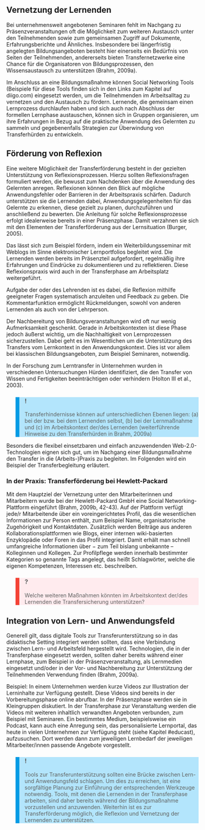 <!-- filename: 04_Nachbereitung_des_Bildungsprozesses.md -->
<!-- title: Nachbereitung des Bildungsprozesses -->

## Vernetzung der Lernenden

Bei unternehmensweit angebotenen Seminaren fehlt im Nachgang zu Präsenzveranstaltungen oft die Möglichkeit zum weiteren Austausch unter den Teilnehmenden sowie zum gemeinsamen Zugriff auf Dokumente, Erfahrungsberichte und Ähnliches. Insbesondere bei längerfristig angelegten Bildungsangeboten besteht hier einerseits ein Bedürfnis von Seiten der Teilnehmenden, andererseits bieten Transfernetzwerke eine Chance für die Organisatoren von Bildungsprozessen, den Wissensaustausch zu unterstützen (Brahm, 2009a).

Im Anschluss an eine Bildungsmaßnahme können Social Networking Tools (Beispiele für diese Tools finden sich in den Links zum Kapitel auf diigo.com) eingesetzt werden, um die Teilnehmenden im Arbeitsalltag zu vernetzen und den Austausch zu fördern. Lernende, die gemeinsam einen Lernprozess durchlaufen haben und sich auch nach Abschluss der formellen Lernphase austauschen, können sich in Gruppen organisieren, um ihre Erfahrungen in Bezug auf die praktische Anwendung des Gelernten zu sammeln und gegebenenfalls Strategien zur Überwindung von Transferhürden zu entwickeln.

## Förderung von Reflexion

Eine weitere Möglichkeit der Transferförderung besteht in der gezielten Unterstützung von Reflexionsprozessen. Hierzu sollten Reflexionsfragen formuliert werden, die bewusst zum Nachdenken über die Anwendung des Gelernten anregen. Reflexionen können den Blick auf mögliche Anwendungsfehler oder Barrieren in der Arbeitspraxis schärfen. Dadurch unterstützen sie die Lernenden dabei, Anwendungsgelegenheiten für das Gelernte zu erkennen, diese gezielt zu planen, durchzuführen und anschließend zu bewerten. Die Anleitung für solche Reflexionsprozesse erfolgt idealerweise bereits in einer Präsenzphase. Damit verzahnen sie sich mit den Elementen der Transferförderung aus der Lernsituation (Burger, 2005).

Das lässt sich zum Beispiel fördern, indem ein Weiterbildungsseminar mit Weblogs im Sinne elektronischer Lernportfolios begleitet wird. Die Lernenden werden bereits im Präsenzteil aufgefordert, regelmäßig ihre Erfahrungen und Eindrücke zu dokumentieren und zu reflektieren. Diese Reflexionspraxis wird auch in der Transferphase am Arbeitsplatz weitergeführt.

Aufgabe der oder des Lehrenden ist es dabei, die Reflexion mithilfe geeigneter Fragen systematisch anzuleiten und Feedback zu geben. Die Kommentarfunktion ermöglicht Rückmeldungen, sowohl von anderen Lernenden als auch von der Lehrperson.

Der Nachbereitung von Bildungsveranstaltungen wird oft nur wenig Aufmerksamkeit geschenkt. Gerade in Arbeitskontexten ist diese Phase jedoch äußerst wichtig, um die Nachhaltigkeit von Lernprozessen sicherzustellen. Dabei geht es im Wesentlichen um die Unterstützung des Transfers vom Lernkontext in den Anwendungskontext. Dies ist vor allem bei klassischen Bildungsangeboten, zum Beispiel Seminaren, notwendig.

In der Forschung zum Lerntransfer in Unternehmen wurden in verschiedenen Untersuchungen Hürden identifiziert, die den Transfer von Wissen und Fertigkeiten beeinträchtigen oder verhindern (Holton III et al., 2003).

<blockquote style="background: #B3E5FC; border-left: 10px solid #039BE5">

### !

Transferhindernisse können auf unterschiedlichen Ebenen liegen: (a) bei der bzw. bei dem Lernenden selbst, (b) bei der Lernmaßnahme und (c) im Arbeitskontext der/des Lernenden (weiterführende Hinweise zu den Transferhürden in Brahm, 2009a)

</blockquote>

Besonders die flexibel einsetzbaren und einfach anzuwendenden Web-2.0-Technologien eignen sich gut, um im Nachgang einer Bildungsmaßnahme den Transfer in die (Arbeits-)Praxis zu begleiten. Im Folgenden wird ein Beispiel der Transferbegleitung erläutert.

### In der Praxis: Transferförderung bei Hewlett-Packard

Mit dem Hauptziel der Vernetzung unter den Mitarbeiterinnen und Mitarbeitern wurde bei der Hewlett-Packard GmbH eine Social Networking-Plattform eingeführt (Brahm, 2009b, 42-43). Auf der Plattform verfügt jede/r Mitarbeitende über ein voreingerichtetes Profil, das die wesentlichen Informationen zur Person enthält, zum Beispiel Name, organisatorische Zugehörigkeit und Kontaktdaten. Zusätzlich werden Beiträge aus anderen Kollaborationsplattformen wie Blogs, einer internen wiki-basierten Enzyklopädie oder Foren in das Profil integriert. Damit erhält man schnell umfangreiche Informationen über − zum Teil bislang unbekannte – Kolleginnen und Kollegen. Zur Profilpflege werden innerhalb bestimmter Kategorien so genannte Tags angelegt, das heißt Schlagwörter, welche die eigenen Kompetenzen, Interessen etc. beschreiben.

</blockquote>

<blockquote style="background: #FFEBEE; border-left: 10px solid #F44336">

### ?

Welche weiteren Maßnahmen könnten im Arbeitskontext der/des Lernenden die Transfersicherung unterstützen?

</blockquote>

## Integration von Lern- und Anwendungsfeld

Generell gilt, dass digitale Tools zur Transferunterstützung so in das didaktische Setting integriert werden sollten, dass eine Verbindung zwischen Lern- und Arbeitsfeld hergestellt wird. Technologien, die in der Transferphase eingesetzt werden, sollten daher bereits während einer Lernphase, zum Beispiel in der Präsenzveranstaltung, als Lernmedien eingesetzt und/oder in der Vor- und Nachbereitung zur Unterstützung der Teilnehmenden Verwendung finden (Brahm, 2009a).

Beispiel: In einem Unternehmen werden kurze Videos zur Illustration der Lerninhalte zur Verfügung gestellt. Diese Videos sind bereits in der Vorbereitungsphase online abrufbar. In der Präsenzphase werden sie in Kleingruppen diskutiert. In der Transferphase zur Veranstaltung werden die Videos mit weiteren inhaltlich verwandten Angeboten verbunden, zum Beispiel mit Seminaren. Ein bestimmtes Medium, beispielsweise ein Podcast, kann auch eine Anregung sein, das personalisierte Lernportal, das heute in vielen Unternehmen zur Verfügung steht (siehe Kapitel #educast), aufzusuchen. Dort werden dann zum jeweiligen Lernbedarf der jeweiligen Mitarbeiter/innen passende Angebote vorgestellt.

<blockquote style="background: #B3E5FC; border-left: 10px solid #039BE5">

### !

Tools zur Transferunterstützung sollten eine Brücke zwischen Lern- und Anwendungsfeld schlagen. Um dies zu erreichen, ist eine sorgfältige Planung zur Einführung der entsprechenden Werkzeuge notwendig. Tools, mit denen die Lernenden in der Transferphase arbeiten, sind daher bereits während der Bildungsmaßnahme vorzustellen und anzuwenden. Weiterhin ist es zur Transferförderung möglich, die Reflexion und Vernetzung der Lernenden zu unterstützen.

</blockquote>
